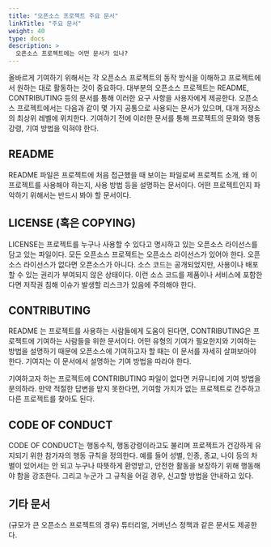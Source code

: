 ```yaml
---
title: "오픈소스 프로젝트 주요 문서"
linkTitle: "주요 문서"
weight: 40
type: docs
description: >
  오픈소스 프로젝트에는 어떤 문서가 있나?
---
```


올바르게 기여하기 위해서는 각 오픈소스 프로젝트의 동작 방식을 이해하고 프로젝트에서 원하는 대로 활동하는 것이 중요하다. 대부분의 오픈소스 프로젝트는 README, CONTRIBUTING 등의 문서를 통해 이러한 요구 사항을 사용자에게 제공한다. 오픈소스 프로젝트에서는 다음과 같이 몇 가지 공통으로 사용되는 문서가 있으며, 대개 저장소의 최상위 레벨에 위치한다. 기여하기 전에 이러한 문서를 통해 프로젝트의 문화와 행동 강령, 기여 방법을 익혀야 한다.

## README
README 파일은 프로젝트에 처음 접근했을 때 보이는 파일로써 프로젝트 소개, 왜 이 프로젝트를 사용해야 하는지, 사용 방법 등을 설명하는 문서이다. 어떤 프로젝트인지 파악하기 위해서는 반드시 봐야 할 문서이다.

## LICENSE (혹은 COPYING)
LICENSE는 프로젝트를 누구나 사용할 수 있다고 명시하고 있는 오픈소스 라이선스를 담고 있는 파일이다. 모든 오픈소스 프로젝트는 오픈소스 라이선스가 있어야 한다. 오픈소스 라이선스가 없다면 오픈소스가 아니다. 소스 코드는 공개되었지만, 사용이나 배포할 수 있는 권리가 부여되지 않은 상태이다. 이런 소스 코드를 제품이나 서비스에 포함한다면 저작권 침해 이슈가 발생할 리스크가 있음에 주의해야 한다.

## CONTRIBUTING
README 는 프로젝트를 사용하는 사람들에게 도움이 된다면, CONTRIBUTING은 프로젝트에 기여하는 사람들을 위한 문서이다. 어떤 유형의 기여가 필요한지와 기여하는 방법을 설명하기 때문에 오픈소스에 기여하고자 할 때는 이 문서를 자세히 살펴보아야 한다. 기여자는 이 문서에서 설명하는 기여 방법을 따라야 한다.

기여하고자 하는 프로젝트에 CONTRIBUTING 파일이 없다면 커뮤니티에 기여 방법을 문의하라. 만약 적절한 답변을 받지 못한다면, 기여할 가치가 없는 프로젝트로 간주하고 다른 프로젝트를 찾아도 된다.

## CODE OF CONDUCT
CODE OF CONDUCT는 행동수칙, 행동강령이라고도 불리며 프로젝트가 건강하게 유지되기 위한 참가자의 행동 규칙을 정의한다. 예를 들어 성별, 인종, 종교, 나이 등의 차별이 있어서는 안 되고 누구나 따뜻하게 환영받고, 안전한 활동을 보장하기 위해 행동해야 함을 강조한다. 그리고 누군가 그 규칙을 어길 경우, 신고할 방법을 안내하고 있다.

## 기타 문서
(규모가 큰 오픈소스 프로젝트의 경우) 튜터리얼, 거버넌스 정책과 같은 문서도 제공한다.